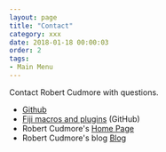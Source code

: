 ```yaml
---
layout: page
title: "Contact"
category: xxx
date: 2018-01-18 00:00:03
order: 2
tags:
- Main Menu
---
```


Contact Robert Cudmore with questions.

- <A HREF="https://github.com/mapmanager">Github</A>
- <A HREF="https://github.com/cudmore/bob-fiji-plugins">Fiji macros and plugins</A> (GitHub)
- Robert Cudmore's <A HREF="http://robertcudmore.org/">Home Page</A>
- Robert Cudmore's blog <A HREF="http://cudmore.github.io/">Blog</A>

